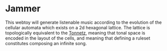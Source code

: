 # Jammer

This webtoy will generate listenable music according to the evolution of the cellular automata which exists on a 2d hexagonal lattice. The lattice is topologically equivalent to the [Tonnetz](https://en.wikipedia.org/wiki/Tonnetz), meaning that tonal space is encoded in the layout of the cells, and meaning that defining a ruleset constitutes composing an infinite song.
